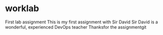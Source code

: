 # worklab
First lab assignment
This is my first assignment with Sir David
Sir David is a wonderful, experienced DevOps teacher
Thanksfor the assignmentgit 